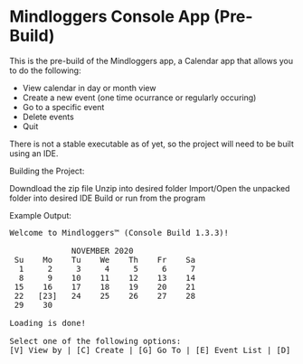 # Mindloggers Console App (Pre-Build)

This is the pre-build of the Mindloggers app, a Calendar app that allows you to do the following: <br />
<ul>
  <li>View calendar in day or month view</li>
  <li>Create a new event (one time ocurrance or regularly occuring)</li>
  <li>Go to a specific event</li>
  <li>Delete events</li>
  <li>Quit</li>
</ul>

There is not a stable executable as of yet, so the project will need to be built using an IDE.

Building the Project:

Downdload the zip file
Unzip into desired folder
Import/Open the unpacked folder into desired IDE
Build or run from the program


Example Output: <br /> 
<pre>
Welcome to Mindloggers™ (Console Build 1.3.3)! 

             NOVEMBER 2020
 Su    Mo    Tu    We    Th    Fr    Sa
  1     2     3     4     5     6     7
  8     9    10    11    12    13    14
 15    16    17    18    19    20    21
 22   [23]   24    25    26    27    28
 29    30   

Loading is done! 

Select one of the following options: 
[V] View by | [C] Create | [G] Go To | [E] Event List | [D] Delete | [Q] Quit 
</pre>
